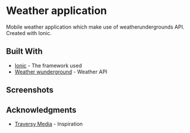 # Weather application

Mobile weather application which make use of weatherundergrounds API. Created with Ionic.

## Built With

* [Ionic](hhttps://ionicframework.com/) - The framework used
* [Weather wunderground](https://www.wunderground.com/weather/api/d/docs) - Weather API

## Screenshots


## Acknowledgments

* [Traversy Media](https://www.youtube.com/watch?v=qs2n_poLarc) - Inspiration
